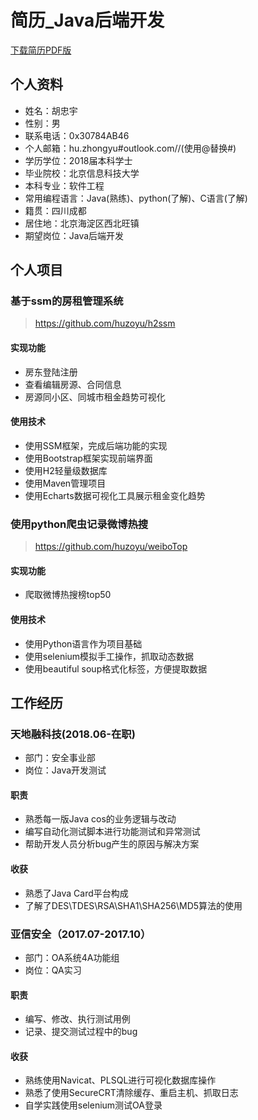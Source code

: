 # 简历_Java后端开发
[下载简历PDF版](https://github.com/huzoyu/Resume/raw/master/%E7%AE%80%E5%8E%86_Java%E5%90%8E%E7%AB%AF%E5%BC%80%E5%8F%91_2018%E5%B1%8A_md2pdf.pdf)
## 个人资料  
- 姓名：胡忠宇 
- 性别：男 
- 联系电话：0x‭30784AB46‬
- 个人邮箱：hu.zhongyu#outlook.com//(使用@替换#)
- 学历学位：2018届本科学士
- 毕业院校：北京信息科技大学
- 本科专业：软件工程
- 常用编程语言：Java(熟练)、python(了解)、C语言(了解)
- 籍贯：四川成都
- 居住地：北京海淀区西北旺镇
- 期望岗位：Java后端开发 
## 个人项目 
### 基于ssm的房租管理系统  
>https://github.com/huzoyu/h2ssm 

#### 实现功能 
- 房东登陆注册 
- 查看编辑房源、合同信息
- 房源同小区、同城市租金趋势可视化 
#### 使用技术  
- 使用SSM框架，完成后端功能的实现 
- 使用Bootstrap框架实现前端界面
- 使用H2轻量级数据库
- 使用Maven管理项目 
- 使用Echarts数据可视化工具展示租金变化趋势 
### 使用python爬虫记录微博热搜  
>https://github.com/huzoyu/weiboTop 

#### 实现功能 
- 爬取微博热搜榜top50 
#### 使用技术  
- 使用Python语言作为项目基础
- 使用selenium模拟手工操作，抓取动态数据
- 使用beautiful soup格式化标签，方便提取数据 
## 工作经历 
### 天地融科技(2018.06-在职)  
- 部门：安全事业部 
- 岗位：Java开发测试
#### 职责  
- 熟悉每一版Java cos的业务逻辑与改动
- 编写自动化测试脚本进行功能测试和异常测试
- 帮助开发人员分析bug产生的原因与解决方案 
#### 收获 
- 熟悉了Java Card平台构成 
- 了解了DES\TDES\RSA\SHA1\SHA256\MD5算法的使用
### 亚信安全（2017.07-2017.10） 
 - 部门：OA系统4A功能组 
 - 岗位：QA实习 
#### 职责  
 - 编写、修改、执行测试用例 
 - 记录、提交测试过程中的bug 
#### 收获  
- 熟练使用Navicat、PLSQL进行可视化数据库操作 
- 熟悉了使用SecureCRT清除缓存、重启主机、抓取日志
- 自学实践使用selenium测试OA登录 

